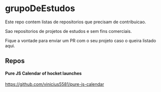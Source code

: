 # grupoDeEstudos

Este repo contem listas de repositorios que precisam de contribuicao. 

Sao repositorios de projetos de estudos e sem fins comerciais. 

Fique a vontade para enviar um PR com o seu projeto caso o queira listado aqui. 



## Repos

#### Pure JS Calendar of hocket launches

https://github.com/vinicius5581/pure-js-calendar
